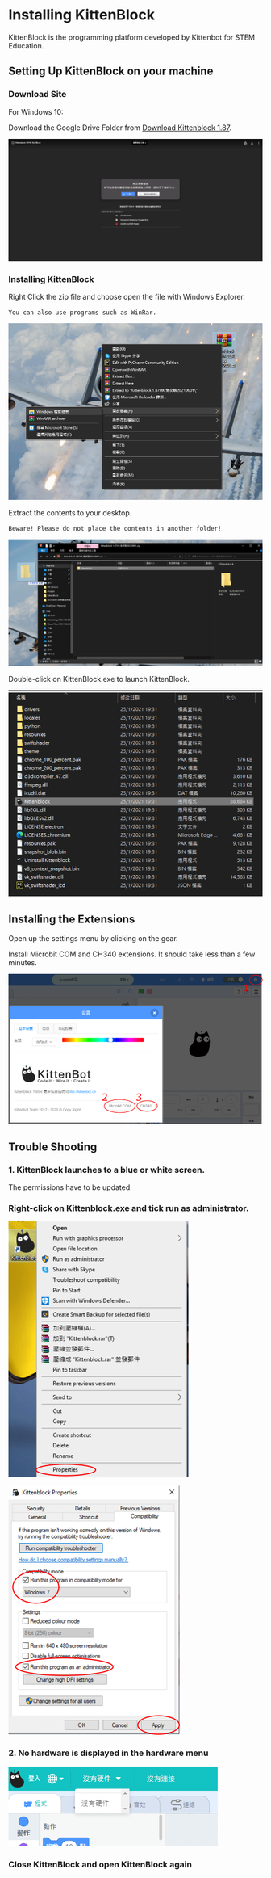 # Installing KittenBlock

KittenBlock is the programming platform developed by Kittenbot for STEM Education.

## Setting Up KittenBlock on your machine

### Download Site

For Windows 10:

Download the Google Drive Folder from [Download Kittenblock 1.87](https://drive.google.com/file/d/1rM3ByEvJRCVqOo1O06LcZqTOC8nu1kZi/view?usp=sharing).

![](./images/187download.png)  

### Installing KittenBlock

Right Click the zip file and choose open the file with Windows Explorer.

    You can also use programs such as WinRar.

![](./images/green_zip_install1.png)

Extract the contents to your desktop.

    Beware! Please do not place the contents in another folder!

![](./images/green_zip_install2.png)

Double-click on KittenBlock.exe to launch KittenBlock.

![](./images/187install3.png)

## Installing the Extensions

Open up the settings menu by clicking on the gear.

Install Microbit COM and CH340 extensions. It should take less than a few minutes.

![](../functional_module/PWmodules/kbimages/an08.png)

## Trouble Shooting

### 1. KittenBlock launches to a blue or white screen.

The permissions have to be updated.

### Right-click on Kittenblock.exe and tick run as administrator.

![](../functional_module/PWmodules/kbimages/an10.png)

![](../functional_module/PWmodules/kbimages/an07.png)

### 2. No hardware is displayed in the hardware menu

![](./images/nohardware.png)

### Close KittenBlock and open KittenBlock again